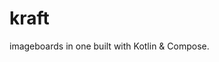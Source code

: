 # kraft

imageboards in one built with Kotlin & Compose.

[^_^]:![post](https://raw.githubusercontent.com/4ragaki/kraft/master/screenshots/post.png)